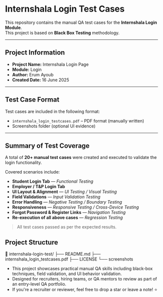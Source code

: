# Internshala Login Test Cases

This repository contains the manual QA test cases for the **Internshala Login Module**.  
This project is based on **Black Box Testing** methodology.

---

## Project Information

- **Project Name:** Internshala Login Page  
- **Module:** Login  
- **Author:** Erum Ayoub  
- **Created Date:** 16 June 2025  

---

## Test Case Format

Test cases are included in the following format:

- `internshala_login_testcases.pdf` – PDF format (manually written)
- Screenshots folder (optional UI evidence)

---

## Summary of Test Coverage

A total of **20+ manual test cases** were created and executed to validate the login functionality.

Covered scenarios include:

-  **Student Login Tab** — *Functional Testing*
-  **Employer / T&P Login Tab**
-  **UI Layout & Alignment** — *UI Testing / Visual Testing*
-  **Field Validations** — *Input Validation Testing*
-  **Error Handling** — *Negative Testing / Boundary Testing*
-  **Responsiveness** — *Responsive Testing / Cross-Device Testing*
-  **Forgot Password & Register Links** — *Navigation Testing*
-  **Re-execution of all above cases** — *Regression Testing*

>  All test cases passed as per the expected results.


##  Project Structure

📁 internshala-login-test/
├── README.md
├── internshala_login_testcases.pdf
├── LICENSE
└── screenshots

- This project showcases practical manual QA skills including black-box techniques, field validation, and UI behavior validation.
- Designed for recruiters, hiring teams, or QA mentors to review as part of an entry-level QA portfolio.
- If you're a recruiter or reviewer, feel free to drop a star or leave a note! ⭐
